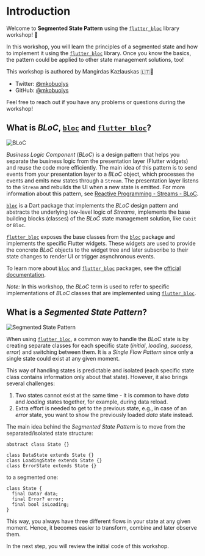 # Introduction

Welcome to **Segmented State Pattern** using the [`flutter_bloc`](https://pub.dev/packages/flutter_bloc) library workshop! 👋

In this workshop, you will learn the principles of a segmented state and how to implement it using the [`flutter_bloc`](https://pub.dev/packages/flutter_bloc) library. Once you know the basics, the pattern could be applied to other state management solutions, too!

This workshop is authored by Mangirdas Kazlauskas 🇱🇹💙

- Twitter: [@mkobuolys](https://twitter.com/mkobuolys)
- GitHub: [@mkobuolys](https://github.com/mkobuolys)

Feel free to reach out if you have any problems or questions during the workshop!

## What is _BLoC_, [`bloc`](https://pub.dev/packages/bloc) and [`flutter_bloc`](https://pub.dev/packages/flutter_bloc)?

![BLoC](https://dartpad-ws-segmented-state.web.app/images/bloc.png)

_Business Logic Component_ (_BLoC_) is a design pattern that helps you separate the business logic from the presentation layer (Flutter widgets) and reuse the code more efficiently. The main idea of this pattern is to send events from your presentation layer to a _BLoC_ object, which processes the events and emits new states through a `Stream`. The presentation layer listens to the `Stream` and rebuilds the UI when a new state is emitted. For more information about this pattern, see [Reactive Programming - Streams - BLoC](https://www.didierboelens.com/2018/08/reactive-programming-streams-bloc/).

[`bloc`](https://pub.dev/packages/bloc) is a Dart package that implements the _BLoC_ design pattern and abstracts the underlying low-level logic of _Streams_, implements the base building blocks (classes) of the _BLoC_ state management solution, like `Cubit` or `Bloc`.

[`flutter_bloc`](https://pub.dev/packages/flutter_bloc) exposes the base classes from the [`bloc`](https://pub.dev/packages/bloc) package and implements the specific Flutter widgets. These widgets are used to provide the concrete _BLoC_ objects to the widget tree and later subscribe to their state changes to render UI or trigger asynchronous events.

To learn more about [`bloc`](https://pub.dev/packages/bloc) and [`flutter_bloc`](https://pub.dev/packages/flutter_bloc) packages, see the [official documentation](https://bloclibrary.dev).

_Note:_ In this workshop, the _BLoC_ term is used to refer to specific implementations of _BLoC_ classes that are implemented using [`flutter_bloc`](https://pub.dev/packages/flutter_bloc).

## What is a _Segmented State Pattern_?

![Segmented State Pattern](https://dartpad-ws-segmented-state.web.app/images/segmented_state_pattern.png)

When using [`flutter_bloc`](https://pub.dev/packages/flutter_bloc), a common way to handle the _BLoC_ state is by creating separate classes for each specific state (_initial_, _loading_, _success_, _error_) and switching between them. It is a _Single Flow Pattern_ since only a single state could exist at any given moment.

This way of handling states is predictable and isolated (each specific state class contains information only about that state). However, it also brings several challenges:

1. Two states cannot exist at the same time - it is common to have _data_ and _loading_ states together, for example, during data reload.
2. Extra effort is needed to get to the previous state, e.g., in case of an _error_ state, you want to show the previously loaded _data_ state instead.

The main idea behind the _Segmented State Pattern_ is to move from the separated/isolated state structure:

```
abstract class State {}

class DataState extends State {}
class LoadingState extends State {}
class ErrorState extends State {}
```

to a segmented one:

```
class State {
  final Data? data;
  final Error? error;
  final bool isLoading;
}
```

This way, you always have three different flows in your state at any given moment. Hence, it becomes easier to transform, combine and later observe them.

In the next step, you will review the initial code of this workshop.
